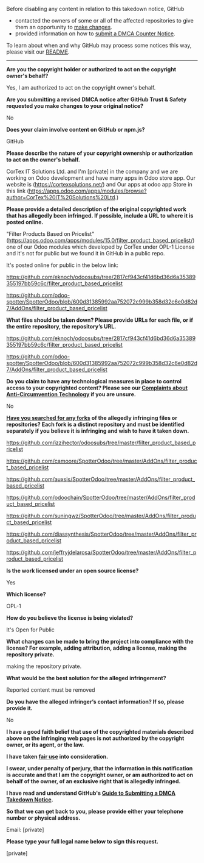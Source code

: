 Before disabling any content in relation to this takedown notice, GitHub
- contacted the owners of some or all of the affected repositories to give them an opportunity to [make changes](https://docs.github.com/en/github/site-policy/dmca-takedown-policy#a-how-does-this-actually-work).
- provided information on how to [submit a DMCA Counter Notice](https://docs.github.com/en/articles/guide-to-submitting-a-dmca-counter-notice).

To learn about when and why GitHub may process some notices this way, please visit our [README](https://github.com/github/dmca/blob/master/README.md#anatomy-of-a-takedown-notice).

---

**Are you the copyright holder or authorized to act on the copyright owner's behalf?**

Yes, I am authorized to act on the copyright owner's behalf.

**Are you submitting a revised DMCA notice after GitHub Trust & Safety requested you make changes to your original notice?**

No

**Does your claim involve content on GitHub or npm.js?**

GitHub

**Please describe the nature of your copyright ownership or authorization to act on the owner's behalf.**

CorTex IT Solutions Ltd. and I'm [private] in the company and we are working on Odoo development and have many apps in Odoo store app. Our website is (https://cortexsolutions.net/) and Our apps at odoo app Store in this link (https://apps.odoo.com/apps/modules/browse?author=CorTex%20IT%20Solutions%20Ltd.)

**Please provide a detailed description of the original copyrighted work that has allegedly been infringed. If possible, include a URL to where it is posted online.**

"Filter Products Based on Pricelist" (https://apps.odoo.com/apps/modules/15.0/filter_product_based_pricelist/) one of our Odoo modules which developed by CorTex under OPL-1 License and it's not for public but we found it in GitHub in a public repo.

It's posted online for public in the below link:

https://github.com/eknoch/odoosubs/tree/2817cf943cf41d6bd36d6a35389355197bb59c6c/filter_product_based_pricelist

https://github.com/odoo-spotter/SpotterOdoo/blob/600d31385992aa752072c999b358d32c6e0d82d7/AddOns/filter_product_based_pricelist

**What files should be taken down? Please provide URLs for each file, or if the entire repository, the repository’s URL.**

https://github.com/eknoch/odoosubs/tree/2817cf943cf41d6bd36d6a35389355197bb59c6c/filter_product_based_pricelist

https://github.com/odoo-spotter/SpotterOdoo/blob/600d31385992aa752072c999b358d32c6e0d82d7/AddOns/filter_product_based_pricelist

**Do you claim to have any technological measures in place to control access to your copyrighted content? Please see our <a href="https://docs.github.com/articles/guide-to-submitting-a-dmca-takedown-notice#complaints-about-anti-circumvention-technology">Complaints about Anti-Circumvention Technology</a> if you are unsure.**

No

**<a href="https://docs.github.com/articles/dmca-takedown-policy#b-what-about-forks-or-whats-a-fork">Have you searched for any forks</a> of the allegedly infringing files or repositories? Each fork is a distinct repository and must be identified separately if you believe it is infringing and wish to have it taken down.**

https://github.com/izzihector/odoosubs/tree/master/filter_product_based_pricelist

https://github.com/camoore/SpotterOdoo/tree/master/AddOns/filter_product_based_pricelist

https://github.com/auxsis/SpotterOdoo/tree/master/AddOns/filter_product_based_pricelist

https://github.com/odoochain/SpotterOdoo/tree/master/AddOns/filter_product_based_pricelist

https://github.com/suningwz/SpotterOdoo/tree/master/AddOns/filter_product_based_pricelist

https://github.com/diassynthesis/SpotterOdoo/tree/master/AddOns/filter_product_based_pricelist

https://github.com/jeffryjdelarosa/SpotterOdoo/tree/master/AddOns/filter_product_based_pricelist

**Is the work licensed under an open source license?**

Yes

**Which license?**

OPL-1

**How do you believe the license is being violated?**

It's Open for Public

**What changes can be made to bring the project into compliance with the license? For example, adding attribution, adding a license, making the repository private.**

making the repository private.

**What would be the best solution for the alleged infringement?**

Reported content must be removed

**Do you have the alleged infringer’s contact information? If so, please provide it.**

No

**I have a good faith belief that use of the copyrighted materials described above on the infringing web pages is not authorized by the copyright owner, or its agent, or the law.**

**I have taken <a href="https://www.lumendatabase.org/topics/22">fair use</a> into consideration.**

**I swear, under penalty of perjury, that the information in this notification is accurate and that I am the copyright owner, or am authorized to act on behalf of the owner, of an exclusive right that is allegedly infringed.**

**I have read and understand GitHub's <a href="https://docs.github.com/articles/guide-to-submitting-a-dmca-takedown-notice/">Guide to Submitting a DMCA Takedown Notice</a>.**

**So that we can get back to you, please provide either your telephone number or physical address.**

Email: [private]

**Please type your full legal name below to sign this request.**

[private]
